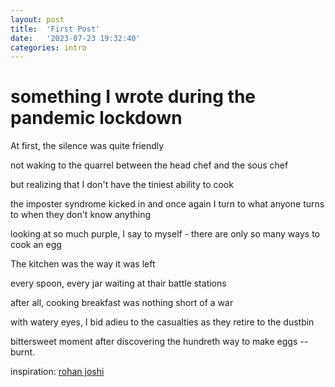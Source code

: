 ```yaml
---
layout: post
title:  'First Post'
date:   '2023-07-23 19:32:40'
categories: intro
---
```


# something I wrote during the pandemic lockdown

At first, the silence was quite friendly

not waking to the quarrel between the head chef and the sous chef

but realizing that I don't have the tiniest ability to cook

the imposter syndrome kicked in and once again I turn to what anyone
turns to when they don't know anything

looking at so much purple, I say to myself - there are only so many ways to cook an egg

The kitchen was the way it was left

every spoon, every jar waiting at thair battle stations

after all, cooking breakfast was nothing short of a war

with watery eyes, I bid adieu to the casualties as they retire to the dustbin

bittersweet moment after discovering the hundreth way to make eggs -- burnt.

inspiration: [rohan joshi](https://www.instagram.com/p/CRibOR2lAO2/)
